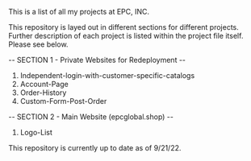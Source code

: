 This is a list of all my projects at EPC, INC.

This repository is layed out in different sections for different projects. 
Further description of each project is listed within the project file itself.
Please see below.

-- SECTION 1 - Private Websites for Redeployment --
1. Independent-login-with-customer-specific-catalogs
2. Account-Page
3. Order-History
4. Custom-Form-Post-Order



-- SECTION 2 - Main Website (epcglobal.shop) --
1. Logo-List







This repository is currently up to date as of 9/21/22.
